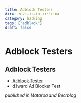 ```yaml
---
title: Adblock Testers
date: 2021-11-10 11:31:04
category: hacking
tags: ["adblock"]
draft: false
---
```


# Adblock Testers

## Adblock Testers
- [Adblock-Tester](https://adblock-tester.com/)
- [d3ward Ad Blocker Test](https://d3ward.github.io/toolz/adblock.html)

_published in Mataroa and Bearblog_